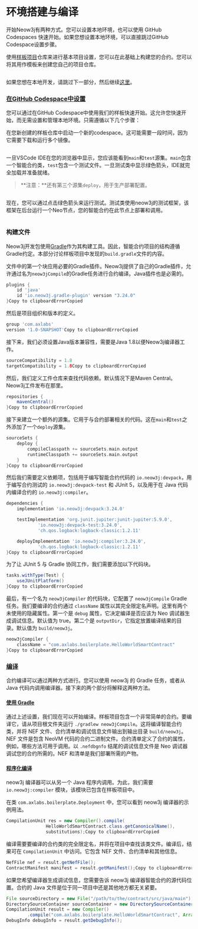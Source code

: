 # 环境搭建与编译

开始Neow3j有两种方式。您可以设置本地环境，也可以使用 GitHub Codespaces 快速开始。如果您想设置本地环境，可以直接跳过GitHub Codespace设置步骤。

使用[样板项目](https://github.com/neow3j/neow3j-boilerplate)仓库来进行基本项目设置，您可以在此基础上构建您的合约。您可以将其用作模板来创建您自己的项目仓库。

<figure><img src="../../../.gitbook/assets/20230330_neow3j-boilerplate-1-clone-from-template.gif" alt=""><figcaption></figcaption></figure>

如果您想在本地开发，请跳过下一部分，然后继续[这里](https://neow3j.io/#/neo-n3/smart_contract_development/setup_and_compilation?id=the-build-file)。

### [在GitHub Codespace中设置](https://neow3j.io/#/neo-n3/smart_contract_development/setup_and_compilation?id=setup-in-github-codespace)

您可以通过在GitHub Codespace中使用我们的样板快速开始。这允许您快速开始，而无需设置和管理本地环境。只需遵循以下几个步骤：

在您新创建的样板仓库中启动一个新的codespace。这可能需要一段时间，因为它需要下载和运行多个镜像。

<figure><img src="../../../.gitbook/assets/2.gif" alt=""><figcaption></figcaption></figure>

一旦VSCode IDE在您的浏览器中显示，您应该能看到`main`和`test`源集。`main`包含一个智能合约类，`test`包含一个测试文件。一旦测试类中显示绿色箭头，IDE就完全加载并准备就绪。

> \*\*注意：\*\*还有第三个源集`deploy`，用于生产部署配置。

<figure><img src="../../../.gitbook/assets/3.gif" alt=""><figcaption></figcaption></figure>

现在，您可以通过点击绿色箭头来运行测试。测试类使用neow3j的测试框架，该框架在后台运行一个Neo节点，您的智能合约在此节点上部署和调用。

<figure><img src="../../../.gitbook/assets/4.gif" alt=""><figcaption></figcaption></figure>

### 构建文件

Neow3j开发包使用[Gradle](https://gradle.org/)作为其构建工具。因此，智能合约项目的结构遵循Gradle约定。本部分讨论样板项目中发现的`build.gradle`文件的内容。

文件中的第一个块应用必要的Gradle插件。Neow3j提供了自己的Gradle插件，允许通过名为`neow3jCompile`的Gradle任务进行合约编译。Java插件也是必需的。

```groovy
plugins {
    id 'java'
    id 'io.neow3j.gradle-plugin' version "3.24.0"
}Copy to clipboardErrorCopied
```

然后是项目组织和版本的定义。

```groovy
group 'com.axlabs'
version '1.0-SNAPSHOT'Copy to clipboardErrorCopied
```

接下来，我们必须设置Java版本兼容性，需要是Java 1.8以便Neow3j编译器工作。

```groovy
sourceCompatibility = 1.8
targetCompatibility = 1.8Copy to clipboardErrorCopied
```

然后，我们定义工件仓库来查找代码依赖。默认情况下是Maven Central。Neow3j工件发布在那里。

```groovy
repositories {
    mavenCentral()
}Copy to clipboardErrorCopied
```

接下来建立一个额外的源集。它用于与合约部署相关的代码。这在`main`和`test`之外添加了一个`deploy`源集。

```groovy
sourceSets {
    deploy {
        compileClasspath += sourceSets.main.output
        runtimeClasspath += sourceSets.main.output
    }
}Copy to clipboardErrorCopied
```

然后我们需要定义依赖项，包括用于编写智能合约代码的 `io.neow3j:devpack`，用于编写合约测试的 `io.neow3j:devpack-test` 和 JUnit 5，以及用于在 Java 代码内编译合约的 `io.neow3j:compiler`。

```groovy
dependencies {
    implementation 'io.neow3j:devpack:3.24.0'

    testImplementation 'org.junit.jupiter:junit-jupiter:5.9.0',
            'io.neow3j:devpack-test:3.24.0',
            'ch.qos.logback:logback-classic:1.2.11'

    deployImplementation 'io.neow3j:compiler:3.24.0',
            'ch.qos.logback:logback-classic:1.2.11'
}Copy to clipboardErrorCopied
```

为了让 JUnit 5 与 Gradle 协同工作，我们需要添加以下代码块。

```groovy
tasks.withType(Test) {
    useJUnitPlatform()
}Copy to clipboardErrorCopied
```

最后，有一个名为 `neow3jCompiler` 的代码块，它配置了 `neow3jCompile` Gradle 任务。我们要编译的合约通过 `className` 属性以其完全限定名声明。这里有两个未使用的隐藏属性。第一个是 `debug` 属性，它决定编译是否应该为 Neo 调试器生成调试信息。默认值为 true。第二个是 `outputDir`，它指定放置编译结果的目录。默认值为 `build/neow3j`。

```groovy
neow3jCompiler {
    className = "com.axlabs.boilerplate.HelloWorldSmartContract"
}Copy to clipboardErrorCopied
```

### [编译](https://neow3j.io/#/neo-n3/smart_contract_development/setup_and_compilation?id=compilation)

合约编译可以通过两种方式进行。您可以使用 neow3j 的 Gradle 任务，或者从 Java 代码内调用编译器。接下来的两个部分将解释这两种方法。

#### [使用 Gradle](https://neow3j.io/#/neo-n3/smart_contract_development/setup_and_compilation?id=using-gradle)

通过上述设置，我们现在可以开始编译。样板项目包含一个非常简单的合约。要编译它，请从项目根文件夹运行 `./gradlew neow3jCompile`。这将编译智能合约类，并将 NEF 文件、合约清单和调试信息文件输出到输出目录 `build/neow3j`。NEF 文件是包含 NeoVM 代码的合约二进制文件。合约清单定义了合约的属性，例如，哪些方法可用于调用。以 `.nefdbgnfo` 结尾的调试信息文件是 Neo 调试器调试您的合约所需的。NEF 和清单是我们部署所需的产物。

#### [程序化编译](https://neow3j.io/#/neo-n3/smart_contract_development/setup_and_compilation?id=programmatic-compilation)

neow3j 编译器可以从另一个 Java 程序内调用。为此，我们需要 `io.neow3j:compiler` 模块，该模块已包含在样板项目中。

在类 `com.axlabs.boilerplate.Deployment` 中，您可以看到 neow3j 编译器的示例用法。

```java
CompilationUnit res = new Compiler().compile(
               HelloWorldSmartContract.class.getCanonicalName(),
               substitutions);Copy to clipboardErrorCopied
```

编译需要要编译的合约类的完全限定名，并将在项目中查找该类文件。编译后，结果可在 `CompilationUnit` 中访问。它包含 NEF 文件、合约清单和其他信息。

```java
NefFile nef = result.getNefFile();
ContractManifest manifest = result.getManifest();Copy to clipboardErrorCopied
```

如果您希望编译器生成调试信息，您需要告诉 neow3j 编译器智能合约的源代码位置。合约的 Java 文件是位于同一项目中还是其他地方都无关紧要。

```java
File sourceDirectory = new File("/path/to/the/contract/src/java/main");
DirectorySourceContainer sourceContainer = new DirectorySourceContainer(sourceDirectory, false);
CompilationUnit result = new Compiler()
        .compile("com.axlabs.boilerplate.HelloWorldSmartContract", Arrays.asList(sourceContainer));
DebugInfo debugInfo = result.getDebugInfo();
```

